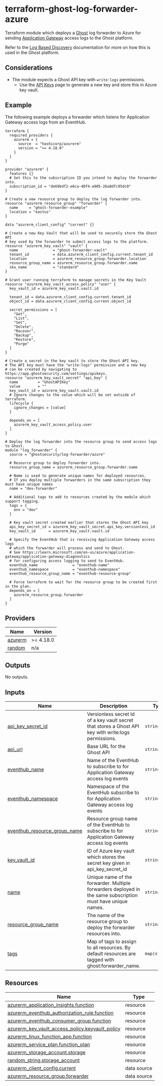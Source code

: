 # terraform-ghost-log-forwarder-azure
Terraform module which deploys a [Ghost](https://ghostsecurity.com/) log forwarder to Azure for sending [Application Gateway](https://learn.microsoft.com/en-us/azure/application-gateway/) access logs to the Ghost platform.

Refer to the [Log Based Discovery](https://docs.ghostsecurity.com/en/articles/9471377-log-based-discovery-alpha) documentation for more on how this is used in the Ghost platform.

## Considerations
- The module expects a Ghost API key with `write:logs` permissions.
    - Use the [API Keys](https://app.ghostsecurity.com/settings/apikeys) page to generate a new key and store this in Azure key vault.

<!-- BEGIN_TF_DOCS -->
## Example
The following example deploys a forwarder which listens for Application Gateway access logs from an EventHub.

```hcl
terraform {
  required_providers {
    azurerm = {
      source  = "hashicorp/azurerm"
      version = ">= 4.18.0"
    }
  }
}

provider "azurerm" {
  features {}
  # Set this to the subscription ID you intend to deploy the forwarder into.
  subscription_id = "de69bdf2-e6ca-40f4-a905-26a8dfc95dc0"
}

# Create a new resource group to deploy the log forwarder into.
resource "azurerm_resource_group" "forwarder" {
  name     = "ghost-forwarder-example"
  location = "eastus"
}

data "azurerm_client_config" "current" {}

# Create a new Key Vault that will be used to securely store the Ghost API
# key used by the forwarder to submit access logs to the platform.
resource "azurerm_key_vault" "vault" {
  name                = "ghost-forwarder-vault"
  tenant_id           = data.azurerm_client_config.current.tenant_id
  location            = azurerm_resource_group.forwarder.location
  resource_group_name = azurerm_resource_group.forwarder.name
  sku_name            = "standard"
}

# Grant user running terraform to manage secrets in the Key Vault
resource "azurerm_key_vault_access_policy" "user" {
  key_vault_id = azurerm_key_vault.vault.id

  tenant_id = data.azurerm_client_config.current.tenant_id
  object_id = data.azurerm_client_config.current.object_id

  secret_permissions = [
    "Get",
    "List",
    "Set",
    "Delete",
    "Recover",
    "Backup",
    "Restore",
    "Purge"
  ]
}

# Create a secret in the key vault to store the Ghost API key.
# The API key must have the "write:logs" permission and a new key
# can be created by navigating to https://app.ghostsecurity.com/settings/apikeys.
resource "azurerm_key_vault_secret" "api_key" {
  name         = "GhostAPIKey"
  value        = ""
  key_vault_id = azurerm_key_vault.vault.id
  # Ignore changes to the value which will be set outside of terraform.
  lifecycle {
    ignore_changes = [value]
  }

  depends_on = [
    azurerm_key_vault_access_policy.user
  ]
}

# Deploy the log forwarder into the resource group to send access logs to Ghost.
module "log_forwarder" {
  source = "ghostsecurity/log-forwarder/azure"

  # Resource group to deploy forwarder into.
  resource_group_name = azurerm_resource_group.forwarder.name

  # Name is used to generate unique names for deployed resources.
  # If you deploy multiple forwarders in the same subscription they must have unique names
  name = "dev-forwarder"

  # Additional tags to add to resources created by the module which support tagging.
  tags = {
    env = "dev"
  }

  # Key vault secret created earlier that stores the Ghost API key
  api_key_secret_id = azurerm_key_vault_secret.api_key.versionless_id
  key_vault_id      = azurerm_key_vault.vault.id

  # Specify the EventHub that is receiving Application Gateway access logs
  # which the forwarder will process and send to Ghost.
  # See https://learn.microsoft.com/en-us/azure/application-gateway/application-gateway-diagnostics
  # for configuring access logging to send to EventHub.
  eventhub_name                = "eventhub-name"
  eventhub_namespace           = "eventhub-namespace"
  eventhub_resource_group_name = "eventhub-resource-group"

  # Force terraform to wait for the resource group to be created first in the plan.
  depends_on = [
    azurerm_resource_group.forwarder
  ]
}
```
## Providers

| Name | Version |
|------|---------|
| <a name="provider_azurerm"></a> [azurerm](#provider\_azurerm) | >= 4.18.0 |
| <a name="provider_random"></a> [random](#provider\_random) | n/a |

## Outputs

No outputs.

## Inputs

| Name | Description | Type | Default | Required |
|------|-------------|------|---------|:--------:|
| <a name="input_api_key_secret_id"></a> [api\_key\_secret\_id](#input\_api\_key\_secret\_id) | Versionless secret Id of a key vault secret that stores a Ghost API key with write:logs permissions. | `string` | n/a | yes |
| <a name="input_api_url"></a> [api\_url](#input\_api\_url) | Base URL for the Ghost API | `string` | `"https://api.ghostsecurity.com"` | no |
| <a name="input_eventhub_name"></a> [eventhub\_name](#input\_eventhub\_name) | Name of the EventHub to subscribe to for Application Gateway access log events | `string` | n/a | yes |
| <a name="input_eventhub_namespace"></a> [eventhub\_namespace](#input\_eventhub\_namespace) | Namespace of the EventHub subscribe to for Application Gateway access log events | `string` | n/a | yes |
| <a name="input_eventhub_resource_group_name"></a> [eventhub\_resource\_group\_name](#input\_eventhub\_resource\_group\_name) | Resource group name of the EventHub to subscribe to for Application Gateway access log events | `string` | n/a | yes |
| <a name="input_key_vault_id"></a> [key\_vault\_id](#input\_key\_vault\_id) | ID of Azure key vault which stores the secret key given in api\_key\_secret\_id | `string` | n/a | yes |
| <a name="input_name"></a> [name](#input\_name) | Unique name of the forwarder. Multiple forwarders deployed in the same subscription must have unique names. | `string` | n/a | yes |
| <a name="input_resource_group_name"></a> [resource\_group\_name](#input\_resource\_group\_name) | The name of the resource group to deploy the forwarder resources into. | `string` | n/a | yes |
| <a name="input_tags"></a> [tags](#input\_tags) | Map of tags to assign to all resources. By default resources are tagged with ghost:forwarder\_name. | `map(string)` | `{}` | no |

## Resources

| Name | Type |
|------|------|
| [azurerm_application_insights.function](https://registry.terraform.io/providers/hashicorp/azurerm/latest/docs/resources/application_insights) | resource |
| [azurerm_eventhub_authorization_rule.function](https://registry.terraform.io/providers/hashicorp/azurerm/latest/docs/resources/eventhub_authorization_rule) | resource |
| [azurerm_eventhub_consumer_group.function](https://registry.terraform.io/providers/hashicorp/azurerm/latest/docs/resources/eventhub_consumer_group) | resource |
| [azurerm_key_vault_access_policy.keyvault_policy](https://registry.terraform.io/providers/hashicorp/azurerm/latest/docs/resources/key_vault_access_policy) | resource |
| [azurerm_linux_function_app.function](https://registry.terraform.io/providers/hashicorp/azurerm/latest/docs/resources/linux_function_app) | resource |
| [azurerm_service_plan.function_plan](https://registry.terraform.io/providers/hashicorp/azurerm/latest/docs/resources/service_plan) | resource |
| [azurerm_storage_account.storage](https://registry.terraform.io/providers/hashicorp/azurerm/latest/docs/resources/storage_account) | resource |
| [random_string.storage_account](https://registry.terraform.io/providers/hashicorp/random/latest/docs/resources/string) | resource |
| [azurerm_client_config.current](https://registry.terraform.io/providers/hashicorp/azurerm/latest/docs/data-sources/client_config) | data source |
| [azurerm_resource_group.forwarder](https://registry.terraform.io/providers/hashicorp/azurerm/latest/docs/data-sources/resource_group) | data source |
<!-- END_TF_DOCS -->
